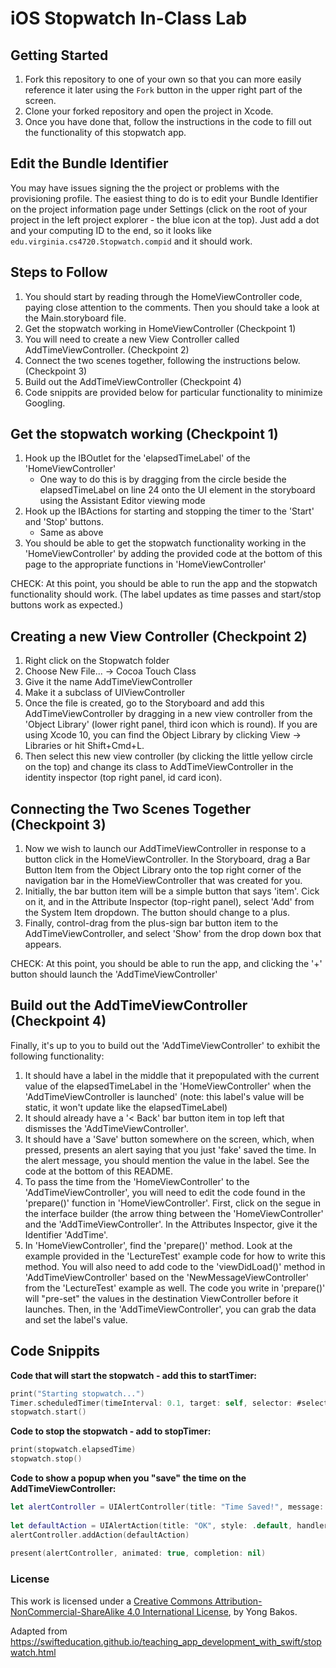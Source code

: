 # iOS Stopwatch In-Class Lab

## Getting Started

1. Fork this repository to one of your own so that you can more easily reference it later using the `Fork` button in the upper right part of the screen.
2. Clone your forked repository and open the project in Xcode.
3. Once you have done that, follow the instructions in the code to fill out the functionality of this stopwatch app.

## Edit the Bundle Identifier

You may have issues signing the the project or problems with the provisioning profile.  The easiest thing to do is to edit your Bundle Identifier on the project information page under Settings (click on the root of your project in the left project explorer - the blue icon at the top).  Just add a dot and your computing ID to the end, so it looks like `edu.virginia.cs4720.Stopwatch.compid` and it should work.

## Steps to Follow

1. You should start by reading through the HomeViewController code, paying close attention to the comments. Then you should take a look at the Main.storyboard file.
2. Get the stopwatch working in HomeViewController (Checkpoint 1)
3. You will need to create a new View Controller called AddTimeViewController. (Checkpoint 2)
3. Connect the two scenes together, following the instructions below. (Checkpoint 3)
5. Build out the AddTimeViewController (Checkpoint 4)
6. Code snippits are provided below for particular functionality to minimize Googling.

## Get the stopwatch working (Checkpoint 1)

1. Hook up the IBOutlet for the 'elapsedTimeLabel' of the 'HomeViewController' 
	- One way to do this is by dragging from the circle beside the elapsedTimeLabel on line 24 onto the UI element in the storyboard using the Assistant Editor viewing mode
2. Hook up the IBActions for starting and stopping the timer to the 'Start' and 'Stop' buttons.
	- Same as above
3. You should be able to get the stopwatch functionality working in the 'HomeViewController' by adding the provided code at the bottom of this page to the appropriate functions in 'HomeViewController'

CHECK: At this point, you should be able to run the app and the stopwatch functionality should work. (The label updates as time passes and start/stop buttons work as expected.)

## Creating a new View Controller (Checkpoint 2)

1. Right click on the Stopwatch folder
2. Choose New File... -> Cocoa Touch Class
3. Give it the name AddTimeViewController
4. Make it a subclass of UIViewController
5. Once the file is created, go to the Storyboard and add this AddTimeViewController by dragging in a new view controller from the 'Object Library' (lower right panel, third icon which is round).  If you are using Xcode 10, you can find the Object Library by clicking View -> Libraries or hit Shift+Cmd+L.
6. Then select this new view controller (by clicking the little yellow circle on the top) and change its class to AddTimeViewController in the identity inspector (top right panel, id card icon).

## Connecting the Two Scenes Together (Checkpoint 3)

1. Now we wish to launch our AddTimeViewController in response to a button click in the HomeViewController. In the Storyboard, drag a Bar Button Item from the Object Library onto the top right corner of the navigation bar in the HomeViewController that was created for you. 
2. Initially, the bar button item will be a simple button that says 'item'. Cick on it, and in the Attribute Inspector (top-right panel), select 'Add' from the System Item dropdown. The button should change to a plus.
3. Finally, control-drag from the plus-sign bar button item to the AddTimeViewController, and select 'Show' from the drop down box that appears.

CHECK: At this point, you should be able to run the app, and clicking the '+' button should launch the 'AddTimeViewController'

## Build out the AddTimeViewController (Checkpoint 4)

Finally, it's up to you to build out the 'AddTimeViewController' to exhibit the following functionality:

1. It should have a label in the middle that it prepopulated with the current value of the elapsedTimeLabel in the 'HomeViewController' when the 'AddTimeViewController is launched' (note: this label's value will be static, it won't update like the elapsedTimeLabel)
2. It should already have a '< Back' bar button item in top left that dismisses the 'AddTimeViewController'.
3. It should have a 'Save' button somewhere on the screen, which, when pressed, presents an alert saying that you just 'fake' saved the time. In the alert message, you should mention the value in the label.  See the code at the bottom of this README.
4. To pass the time from the 'HomeViewController' to the 'AddTimeViewController', you will need to edit the code found in the 'prepare()' function in 'HomeViewController'.  First, click on the segue in the interface builder (the arrow thing between the 'HomeViewController' and the 'AddTimeViewController'.  In the Attributes Inspector, give it the Identifier 'AddTime'.
5. In 'HomeViewController', find the 'prepare()' method.  Look at the example provided in the 'LectureTest' example code for how to write this method.  You will also need to add code to the 'viewDidLoad()' method in 'AddTimeViewController' based on the 'NewMessageViewController' from the 'LectureTest' example as well.  The code you write in 'prepare()' will "pre-set" the values in the destination ViewController before it launches.  Then, in the 'AddTimeViewController', you can grab the data and set the label's value.

## Code Snippits

__Code that will start the stopwatch - add this to startTimer:__

```swift
print("Starting stopwatch...")
Timer.scheduledTimer(timeInterval: 0.1, target: self, selector: #selector(HomeViewController.updateElapsedTimeLabel(_:)), userInfo: nil, repeats: true)
stopwatch.start()
```

__Code to stop the stopwatch - add to stopTimer:__
```swift
print(stopwatch.elapsedTime)
stopwatch.stop()
```

__Code to show a popup when you "save" the time on the AddTimeViewController:__
```swift
let alertController = UIAlertController(title: "Time Saved!", message: "You just fake saved the time " + timeLabel.text! + "!", preferredStyle: .alert)
        
let defaultAction = UIAlertAction(title: "OK", style: .default, handler: nil)
alertController.addAction(defaultAction)
        
present(alertController, animated: true, completion: nil)
```



### License

This work is licensed under a [Creative Commons Attribution-NonCommercial-ShareAlike 4.0 International License](https://creativecommons.org/licenses/by-nc-sa/4.0/), by Yong Bakos.

Adapted from https://swifteducation.github.io/teaching_app_development_with_swift/stopwatch.html
